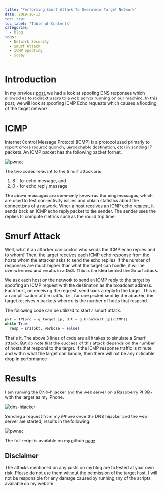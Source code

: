 ```yaml
---
title: "Performing Smurf Attack To Overwhelm Target Network"
date: 2019-10-13
toc: true
toc_label: "Table of Contents"
categories:
  - blog
tags:
  - Network Security
  - Smurf Attack
  - ICMP Spoofing
  - Scapy
---
```


# Introduction
In my previous [post][dns], we had a look at spoofing DNS responses which allowed us to redirect users to a web server running on our machine. In this post, we will look at spoofing ICMP Echo requests which causes a flooding of the target network. 

# ICMP
Internet Control Message Protocol (ICMP) is a protocol used primarly to report errors (source quench, unreachable destination, etc) in sending IP packets. An ICMP packet has the following packet format.

![pwned](../../assets/images/icmp_format.png)

The two codes relevant to the Smurf attack are:

1. 8 - for echo message, and
2. 0 - for echo reply message

The above messages are commonly known as the ping messages, which are used to test connectivity issues and obtain statistics about the connections of a network. When a host receives an ICMP echo request, it sends back an ICMP echo reply packet to the sender. The sender uses the replies to compute metrics such as the round trip time.  

# Smurf Attack
Well, what if an attacker can control who sends the ICMP echo replies and to whom? Then, the target receives each ICMP echo response from the hosts whom the attacker asks to send the echo replies. If the number of responses are much higher than what the target can handle, it will be overwhelmed and results in a DoS. This is the idea behind the Smurf attack. 

We ask each host on the network to send an ICMP reply to the target by spoofing an ICMP request with the destination as the broadcast address. Each host, on receiving the request, send back a reply to the target. This is an amplification of the traffic, i.e., for one packet sent by the attacker, the target receives *n* packets where *n* is the number of hosts that respond.

The following code can be utilized to start a smurf attack.

```python
pkt = IP(src = g_target_ip, dst = g_broadcast_ip)/ICMP()
while True:
  resp = sr1(pkt, verbose = False)
```
That's it. The above 3 lines of code are all it takes to simulate a Smurf attack. But do note that the success of this attack depends on the number of hosts that respond to the target. If the ICMP response traffic is minute and within what the target can handle, then there will not be any noticable drop in performance.   

# Results
I am running the DNS-hijacker and the web server on a Raspberry PI 3B+ with the target as my iPhone.

![dns-hijacker](../../assets/videos/dns-hijacker.gif)

Sending a request from my iPhone once the DNS hijacker and the web server are started,  results in the following.

![pwned](../../assets/videos/pwned.gif)

The full script is available on my github [page][page].

## Disclaimer
The attacks mentioned on any posts on my blog are to tested at your own risk. Please do not use them without the permission of the target host. I will not be responsible for any damage caused by running any of the scripts available on my website.  

[dns]: https://fsec404.github.io/blog/DNS-hijacking/#results
[page]: https://github.com/venkat-abhi/Smurf-Attack